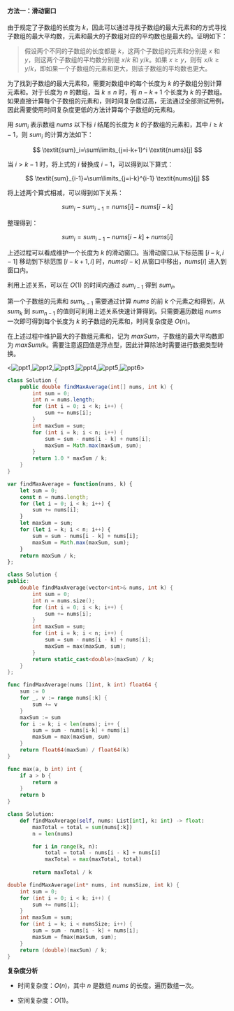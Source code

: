 #### 方法一：滑动窗口

由于规定了子数组的长度为 $k$，因此可以通过寻找子数组的最大元素和的方式寻找子数组的最大平均数，元素和最大的子数组对应的平均数也是最大的。证明如下：

> 假设两个不同的子数组的长度都是 $k$，这两个子数组的元素和分别是 $x$ 和 $y$，则这两个子数组的平均数分别是 $x/k$ 和 $y/k$。如果 $x \ge y$，则有 $x/k \ge y/k$，即如果一个子数组的元素和更大，则该子数组的平均数也更大。

为了找到子数组的最大元素和，需要对数组中的每个长度为 $k$ 的子数组分别计算元素和。对于长度为 $n$ 的数组，当 $k \le n$ 时，有 $n-k+1$ 个长度为 $k$ 的子数组。如果直接计算每个子数组的元素和，则时间复杂度过高，无法通过全部测试用例，因此需要使用时间复杂度更低的方法计算每个子数组的元素和。

用 $\textit{sum}_i$ 表示数组 $\textit{nums}$ 以下标 $i$ 结尾的长度为 $k$ 的子数组的元素和，其中 $i \ge k-1$，则 $\textit{sum}_i$ 的计算方法如下：

$$
\textit{sum}_i=\sum\limits_{j=i-k+1}^i \textit{nums}[j]
$$

当 $i>k-1$ 时，将上式的 $i$ 替换成 $i-1$，可以得到以下算式：

$$
\textit{sum}_{i-1}=\sum\limits_{j=i-k}^{i-1} \textit{nums}[j]
$$

将上述两个算式相减，可以得到如下关系：

$$
\textit{sum}_i-\textit{sum}_{i-1}=\textit{nums}[i]-\textit{nums}[i-k]
$$

整理得到：

$$
\textit{sum}_i=\textit{sum}_{i-1}-\textit{nums}[i-k]+\textit{nums}[i]
$$

上述过程可以看成维护一个长度为 $k$ 的滑动窗口。当滑动窗口从下标范围 $[i-k,i-1]$ 移动到下标范围 $[i-k+1,i]$ 时，$\textit{nums}[i-k]$ 从窗口中移出，$\textit{nums}[i]$ 进入到窗口内。

利用上述关系，可以在 $O(1)$ 的时间内通过 $\textit{sum}_{i-1}$ 得到 $\textit{sum}_i$。

第一个子数组的元素和 $\textit{sum}_{k-1}$ 需要通过计算 $\textit{nums}$ 的前 $k$ 个元素之和得到，从 $\textit{sum}_k$ 到 $\textit{sum}_{n-1}$ 的值则可利用上述关系快速计算得到。只需要遍历数组 $\textit{nums}$ 一次即可得到每个长度为 $k$ 的子数组的元素和，时间复杂度是 $O(n)$。

在上述过程中维护最大的子数组元素和，记为 $\textit{maxSum}$，子数组的最大平均数即为 $\textit{maxSum}/k$。需要注意返回值是浮点型，因此计算除法时需要进行数据类型转换。

<![ppt1](https://assets.leetcode-cn.com/solution-static/643/1.png),![ppt2](https://assets.leetcode-cn.com/solution-static/643/2.png),![ppt3](https://assets.leetcode-cn.com/solution-static/643/3.png),![ppt4](https://assets.leetcode-cn.com/solution-static/643/4.png),![ppt5](https://assets.leetcode-cn.com/solution-static/643/5.png),![ppt6](https://assets.leetcode-cn.com/solution-static/643/6.png)>

```Java [sol1-Java]
class Solution {
    public double findMaxAverage(int[] nums, int k) {
        int sum = 0;
        int n = nums.length;
        for (int i = 0; i < k; i++) {
            sum += nums[i];
        }
        int maxSum = sum;
        for (int i = k; i < n; i++) {
            sum = sum - nums[i - k] + nums[i];
            maxSum = Math.max(maxSum, sum);
        }
        return 1.0 * maxSum / k;
    }
}
```

```JavaScript [sol1-JavaScript]
var findMaxAverage = function(nums, k) {
    let sum = 0;
    const n = nums.length;
    for (let i = 0; i < k; i++) {
        sum += nums[i];
    }
    let maxSum = sum;
    for (let i = k; i < n; i++) {
        sum = sum - nums[i - k] + nums[i];
        maxSum = Math.max(maxSum, sum);
    }
    return maxSum / k;
};
```

```C++ [sol1-C++]
class Solution {
public:
    double findMaxAverage(vector<int>& nums, int k) {
        int sum = 0;
        int n = nums.size();
        for (int i = 0; i < k; i++) {
            sum += nums[i];
        }
        int maxSum = sum;
        for (int i = k; i < n; i++) {
            sum = sum - nums[i - k] + nums[i];
            maxSum = max(maxSum, sum);
        }
        return static_cast<double>(maxSum) / k;
    }
};
```

```go [sol1-Golang]
func findMaxAverage(nums []int, k int) float64 {
    sum := 0
    for _, v := range nums[:k] {
        sum += v
    }
    maxSum := sum
    for i := k; i < len(nums); i++ {
        sum = sum - nums[i-k] + nums[i]
        maxSum = max(maxSum, sum)
    }
    return float64(maxSum) / float64(k)
}

func max(a, b int) int {
    if a > b {
        return a
    }
    return b
}
```

```Python [sol1-Python3]
class Solution:
    def findMaxAverage(self, nums: List[int], k: int) -> float:
        maxTotal = total = sum(nums[:k])
        n = len(nums)

        for i in range(k, n):
            total = total - nums[i - k] + nums[i]
            maxTotal = max(maxTotal, total)
        
        return maxTotal / k
```

```C [sol1-C]
double findMaxAverage(int* nums, int numsSize, int k) {
    int sum = 0;
    for (int i = 0; i < k; i++) {
        sum += nums[i];
    }
    int maxSum = sum;
    for (int i = k; i < numsSize; i++) {
        sum = sum - nums[i - k] + nums[i];
        maxSum = fmax(maxSum, sum);
    }
    return (double)(maxSum) / k;
}
```

**复杂度分析**

- 时间复杂度：$O(n)$，其中 $n$ 是数组 $\textit{nums}$ 的长度。遍历数组一次。

- 空间复杂度：$O(1)$。